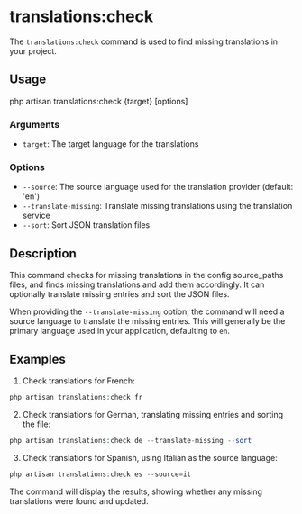 # translations:check

The `translations:check` command is used to find missing translations in your project.

## Usage

php artisan translations:check {target} [options]

### Arguments

- `target`: The target language for the translations

### Options

- `--source`: The source language used for the translation provider (default: 'en')
- `--translate-missing`: Translate missing translations using the translation service
- `--sort`: Sort JSON translation files

## Description
This command checks for missing translations in the config source_paths files, and finds missing translations and add them accordingly. It can optionally translate missing entries and sort the JSON files.

When providing the `--translate-missing` option, the command will need a source language to translate the missing entries. This will generally be the primary language used in your application, defaulting to `en`.

## Examples

1. Check translations for French:
```php
php artisan translations:check fr
```
2. Check translations for German, translating missing entries and sorting the file:
```php
php artisan translations:check de --translate-missing --sort
```
3. Check translations for Spanish, using Italian as the source language:
```php
php artisan translations:check es --source=it
```
The command will display the results, showing whether any missing translations were found and updated.